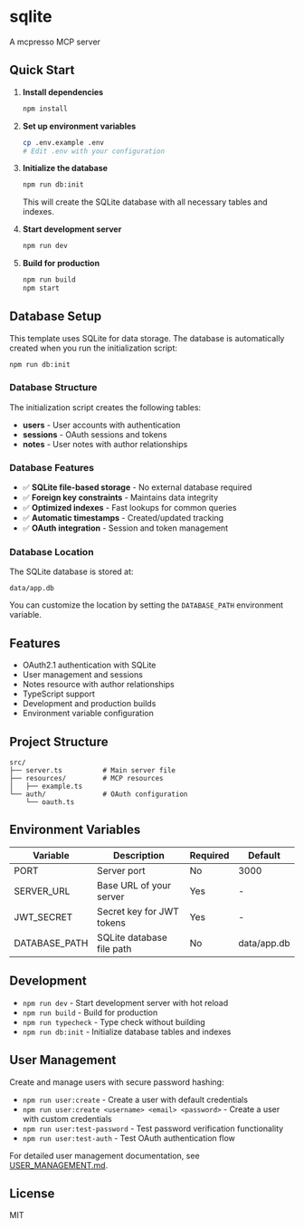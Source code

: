 # sqlite

A mcpresso MCP server

## Quick Start

1. **Install dependencies**
   ```bash
   npm install
   ```

2. **Set up environment variables**
   ```bash
   cp .env.example .env
   # Edit .env with your configuration
   ```

3. **Initialize the database**
   ```bash
   npm run db:init
   ```
   This will create the SQLite database with all necessary tables and indexes.

4. **Start development server**
   ```bash
   npm run dev
   ```

5. **Build for production**
   ```bash
   npm run build
   npm start
   ```

## Database Setup

This template uses SQLite for data storage. The database is automatically created when you run the initialization script:

```bash
npm run db:init
```

### Database Structure

The initialization script creates the following tables:

- **users** - User accounts with authentication
- **sessions** - OAuth sessions and tokens  
- **notes** - User notes with author relationships

### Database Features

- ✅ **SQLite file-based storage** - No external database required
- ✅ **Foreign key constraints** - Maintains data integrity
- ✅ **Optimized indexes** - Fast lookups for common queries
- ✅ **Automatic timestamps** - Created/updated tracking
- ✅ **OAuth integration** - Session and token management

### Database Location

The SQLite database is stored at:
```
data/app.db
```

You can customize the location by setting the `DATABASE_PATH` environment variable.

## Features

- OAuth2.1 authentication with SQLite
- User management and sessions
- Notes resource with author relationships
- TypeScript support
- Development and production builds
- Environment variable configuration

## Project Structure

```
src/
├── server.ts          # Main server file
├── resources/         # MCP resources
│   ├── example.ts
└── auth/              # OAuth configuration
    └── oauth.ts
```

## Environment Variables

| Variable | Description | Required | Default |
|----------|-------------|----------|---------|
| PORT | Server port | No | 3000 |
| SERVER_URL | Base URL of your server | Yes | - |
| JWT_SECRET | Secret key for JWT tokens | Yes | - |
| DATABASE_PATH | SQLite database file path | No | data/app.db |

## Development

- `npm run dev` - Start development server with hot reload
- `npm run build` - Build for production
- `npm run typecheck` - Type check without building
- `npm run db:init` - Initialize database tables and indexes

## User Management

Create and manage users with secure password hashing:

- `npm run user:create` - Create a user with default credentials
- `npm run user:create <username> <email> <password>` - Create a user with custom credentials
- `npm run user:test-password` - Test password verification functionality
- `npm run user:test-auth` - Test OAuth authentication flow

For detailed user management documentation, see [USER_MANAGEMENT.md](./USER_MANAGEMENT.md).

## License

MIT 